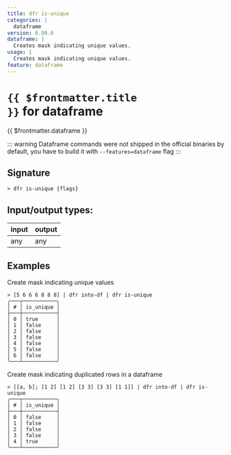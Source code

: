 ```yaml
---
title: dfr is-unique
categories: |
  dataframe
version: 0.90.0
dataframe: |
  Creates mask indicating unique values.
usage: |
  Creates mask indicating unique values.
feature: dataframe
---
```


<!-- This file is automatically generated. Please edit the command in https://github.com/nushell/nushell instead. -->

# <code>{{ $frontmatter.title }}</code> for dataframe

<div class='command-title'>{{ $frontmatter.dataframe }}</div>

::: warning
Dataframe commands were not shipped in the official binaries by default, you have to build it with `--features=dataframe` flag
:::

## Signature

`> dfr is-unique {flags} `

## Input/output types:

| input | output |
| ----- | ------ |
| any   | any    |

## Examples

Create mask indicating unique values

```nushell
> [5 6 6 6 8 8 8] | dfr into-df | dfr is-unique
╭───┬───────────╮
│ # │ is_unique │
├───┼───────────┤
│ 0 │ true      │
│ 1 │ false     │
│ 2 │ false     │
│ 3 │ false     │
│ 4 │ false     │
│ 5 │ false     │
│ 6 │ false     │
╰───┴───────────╯

```

Create mask indicating duplicated rows in a dataframe

```nushell
> [[a, b]; [1 2] [1 2] [3 3] [3 3] [1 1]] | dfr into-df | dfr is-unique
╭───┬───────────╮
│ # │ is_unique │
├───┼───────────┤
│ 0 │ false     │
│ 1 │ false     │
│ 2 │ false     │
│ 3 │ false     │
│ 4 │ true      │
╰───┴───────────╯

```
